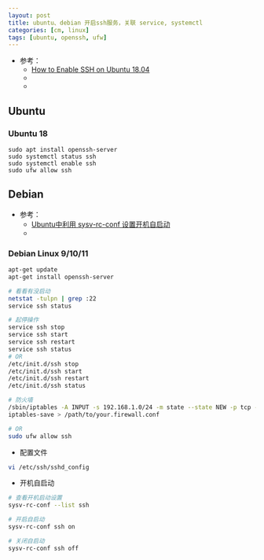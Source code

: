 ```yaml
---
layout: post
title: ubuntu、debian 开启ssh服务，关联 service, systemctl
categories: [cm, linux]
tags: [ubuntu, openssh, ufw]
---
```


* 参考： 
    * [How to Enable SSH on Ubuntu 18.04](https://linuxize.com/post/how-to-enable-ssh-on-ubuntu-18-04/)
    * []()
    * []()

## Ubuntu

### Ubuntu 18

~~~
sudo apt install openssh-server
sudo systemctl status ssh
sudo systemctl enable ssh
sudo ufw allow ssh
~~~

## Debian

* 参考： 
    * [Ubuntu中利用 sysv-rc-conf 设置开机自启动](https://blog.csdn.net/u013554213/article/details/86584705#:~:text=sysv-rc-conf%20%E5%91%BD%E4%BB%A4%E6%98%AF%E5%8F%AF%E4%BB%A5%E7%AE%A1%E7%90%86%E7%B3%BB%E7%BB%9F%20%E4%B8%AD%E5%BC%80%E6%9C%BA%E8%87%AA%E5%90%AF%E5%8A%A8%20%E7%9A%84%E5%90%8E%E5%8F%B0%E6%9C%8D%E5%8A%A1%E5%99%A8%E3%80%82.%20sysv-rc-conf%20-%20Run-level%20configuration,%E8%BF%90%E8%A1%8C%EF%BC%8C%E4%BC%9A%E5%87%BA%E7%8E%B0%E4%B8%80%E4%B8%AA%E7%AE%80%E6%98%93%E7%95%8C%E9%9D%A2%E7%9A%84%EF%BC%8C%E7%84%B6%E5%90%8E%E9%80%89%E6%8B%A9%E9%9C%80%E8%A6%81%E5%BC%80%E5%90%AF%E6%88%96%E7%A6%81%E7%94%A8%E7%9A%84%20%E5%AF%B9%E5%BA%94%E7%9A%84%E8%BF%90%E8%A1%8C%E7%BA%A7%E5%88%AB...%20Ubuntu%2020%20%E4%B8%8B%E5%AE%89%E8%A3%85%20sysv-rc-conf%20%E6%8A%A5%E9%94%99%EF%BC%9A.%20ForestCat%E7%9A%84%E4%B8%93%E6%A0%8F.)
    * []()

### Debian Linux 9/10/11

~~~sh
apt-get update
apt-get install openssh-server

# 看看有没启动
netstat -tulpn | grep :22
service ssh status

# 起停操作
service ssh stop
service ssh start
service ssh restart
service ssh status
# OR
/etc/init.d/ssh stop
/etc/init.d/ssh start
/etc/init.d/ssh restart
/etc/init.d/ssh status
~~~

~~~sh
# 防火墙
/sbin/iptables -A INPUT -s 192.168.1.0/24 -m state --state NEW -p tcp --dport 22 -j ACCEPT
iptables-save > /path/to/your.firewall.conf

# OR
sudo ufw allow ssh
~~~

* 配置文件

~~~sh
vi /etc/ssh/sshd_config
~~~

* 开机自启动

~~~sh
# 查看开机启动设置
sysv-rc-conf --list ssh

# 开启自启动
sysv-rc-conf ssh on

# 关闭自启动
sysv-rc-conf ssh off
~~~






